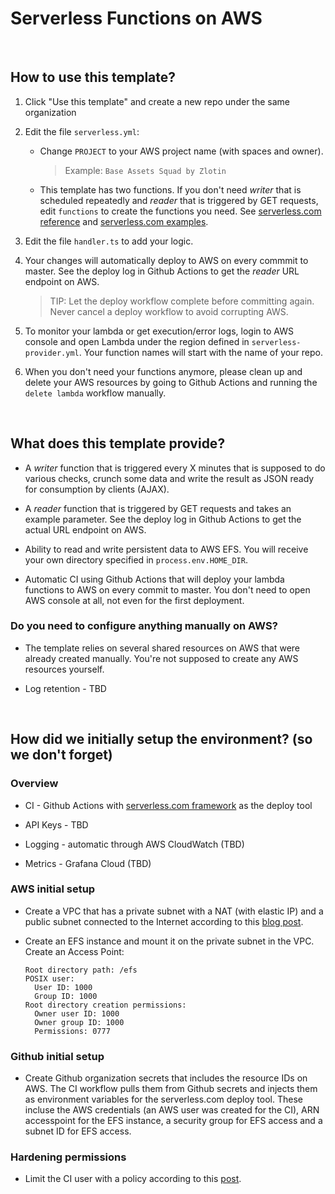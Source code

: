 # Serverless Functions on AWS

&nbsp;

## How to use this template?

1. Click "Use this template" and create a new repo under the same organization

2. Edit the file `serverless.yml`:
    
    * Change `PROJECT` to your AWS project name (with spaces and owner).

      > Example: `Base Assets Squad by Zlotin`

    * This template has two functions. If you don't need *writer* that is scheduled repeatedly and *reader* that is triggered by GET requests, edit `functions` to create the functions you need. See [serverless.com reference](https://www.serverless.com/framework/docs/providers/aws/guide/serverless.yml/) and [serverless.com examples](https://www.serverless.com/examples/).

3. Edit the file `handler.ts` to add your logic.

4. Your changes will automatically deploy to AWS on every commmit to master. See the deploy log in Github Actions to get the *reader* URL endpoint on AWS.

    > TIP: Let the deploy workflow complete before committing again. Never cancel a deploy workflow to avoid corrupting AWS.

5. To monitor your lambda or get execution/error logs, login to AWS console and open Lambda under the region defined in `serverless-provider.yml`. Your function names will start with the name of your repo.

6. When you don't need your functions anymore, please clean up and delete your AWS resources by going to Github Actions and running the `delete lambda` workflow manually.

&nbsp;

## What does this template provide?

* A *writer* function that is triggered every X minutes that is supposed to do various checks, crunch some data and write the result as JSON ready for consumption by clients (AJAX).

* A *reader* function that is triggered by GET requests and takes an example parameter. See the deploy log in Github Actions to get the actual URL endpoint on AWS.

* Ability to read and write persistent data to AWS EFS. You will receive your own directory specified in `process.env.HOME_DIR`.

* Automatic CI using Github Actions that will deploy your lambda functions to AWS on every commit to master. You don't need to open AWS console at all, not even for the first deployment.

### Do you need to configure anything manually on AWS?

* The template relies on several shared resources on AWS that were already created manually. You're not supposed to create any AWS resources yourself.

* Log retention - TBD

&nbsp;

## How did we initially setup the environment? (so we don't forget)

### Overview

* CI - Github Actions with [serverless.com framework](https://www.serverless.com) as the deploy tool

* API Keys - TBD

* Logging - automatic through AWS CloudWatch (TBD)

* Metrics - Grafana Cloud (TBD)

### AWS initial setup

* Create a VPC that has a private subnet with a NAT (with elastic IP) and a public subnet connected to the Internet according to this [blog post](https://aws.amazon.com/premiumsupport/knowledge-center/internet-access-lambda-function/).

* Create an EFS instance and mount it on the private subnet in the VPC. Create an Access Point:

    ```
    Root directory path: /efs
    POSIX user:
      User ID: 1000
      Group ID: 1000
    Root directory creation permissions:
      Owner user ID: 1000
      Owner group ID: 1000
      Permissions: 0777
    ```

### Github initial setup

* Create Github organization secrets that includes the resource IDs on AWS. The CI workflow pulls them from Github secrets and injects them as environment variables for the serverless.com deploy tool. These incluse the AWS credentials (an AWS user was created for the CI), ARN accesspoint for the EFS instance, a security group for EFS access and a subnet ID for EFS access.

### Hardening permissions

* Limit the CI user with a policy according to this [post](https://serverless-stack.com/chapters/customize-the-serverless-iam-policy.html).
